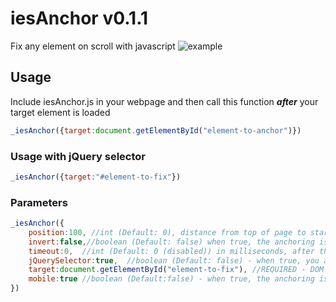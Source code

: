 # iesAnchor v0.1.1
Fix any element on scroll with javascript
![example](https://github.com/tritone11/iesAnchor/blob/master/example.gif?raw=true)

## Usage
Include iesAnchor.js in your webpage and then call this function ***after*** your target element is loaded
```javascript
_iesAnchor({target:document.getElementById("element-to-anchor")})  
```
  
### Usage with jQuery selector  
```javascript
_iesAnchor({target:"#element-to-fix"})  
```

### Parameters 
```javascript
_iesAnchor({  
	position:100, //int (Default: 0), distance from top of page to start the anchoring onscroll, and the position of the fixed element   
	invert:false,//boolean (Default: false) when true, the anchoring is disabled if the user scroll from bottom to top  
	timeout:0,  //int (Default: 0 (disabled)) in milliseconds, after this timeout the anchoring is disabled  
	jQuerySelector:true,  //boolean (Default: false) - when true, you are allowed to pass a jQuery selector in the target parameter  
	target:document.getElementById("element-to-fix"), //REQUIRED - DOM element to fix  
	mobile:true //boolean (Default:false) - when true, the anchoring is active also on mobile  
})
```

